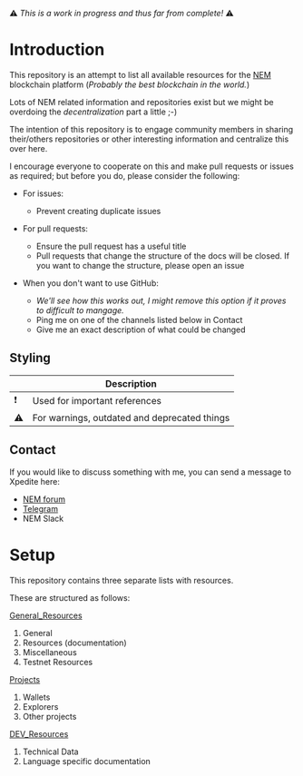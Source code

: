 :warning:  *This is a work in progress and thus far from complete!* :warning:
# Introduction

This repository is an attempt to list all available resources for the [NEM](nem.io) blockchain platform (*Probably the best blockchain in the world.*)

Lots of NEM related information and repositories exist but we might be overdoing the *decentralization* part a little ;-)

The intention of this repository is to engage community members in sharing their/others repositories or other interesting information and centralize this over here.

I encourage everyone to cooperate on this and make pull requests or issues as required; but before you do, please consider the following:
- For issues:
  - Prevent creating duplicate issues

- For pull requests:
  - Ensure the pull request has a useful title
  - Pull requests that change the structure of the docs will be closed. If you want to change the structure, please open an issue

- When you don't want to use GitHub:
  - *We'll see how this works out, I might remove this option if it proves to difficult to mangage.*
  - Ping me on one of the channels listed below in Contact
  - Give me an exact description of what could be changed

## Styling

|  | Description |
| ------------- | ------------- |
| :exclamation:| Used for important references |
| :warning: | For warnings, outdated and deprecated things  |


## Contact

If you would like to discuss something with me, you can send a message to Xpedite here:

- [NEM forum](https://forum.nem.io/)
- [Telegram](https://web.telegram.org/#/im?p=@Xpedite)
- NEM Slack

# Setup

This repository contains three separate lists with resources.

These are structured as follows:

[General_Resources](https://github.com/Xpedite/NEM-Resources/blob/master/General_Resources.md)
1. General
2. Resources (documentation)
3. Miscellaneous
4. Testnet Resources


[Projects](https://github.com/Xpedite/NEM-Resources/blob/master/Projects.md)
1. Wallets
2. Explorers
3. Other projects


[DEV_Resources]()
1. Technical Data
2. Language specific documentation
